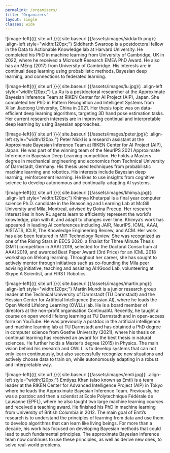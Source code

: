 ```yaml
---
permalink: /organizers/
title: "Organizers"
layout: single
classes: wide
---
```

 <style type="text/css">
    .image-left {
      display: block;
      margin-left: auto;
      margin-right: auto;
      float: right;
    }
 </style>

![image-left]({{ site.url }}{{ site.baseurl }}/assets/images/siddarth.png){: .align-left style="width:120px;"}
Siddharth Swaroop is a postdoctoral fellow in the Data to Actionable Knowledge lab at Harvard University. He completed his PhD in machine learning from University of Cambridge, UK in 2022, where he received a Microsoft Research EMEA PhD Award. He also has an MEng (2017) from University of Cambridge. His interests are in continual deep learning using probabilistic methods, Bayesian deep learning, and connections to federated learning.

![image-left]({{ site.url }}{{ site.baseurl }}/assets/images/lu.jpg){: .align-left style="width:120px;"}
Lu Xu is a postdoctoral researcher at the Approximate Bayesian Inference Team at RIKEN Center for AI Project (AIP), Japan. She completed her PhD in Pattern Recognition and Intelligent Systems from Xi’an Jiaotong University, China in 2021. Her thesis topic was on data-efficient deep learning algorithms, targeting 3D hand pose estimation tasks. Her current research interests are in improving continual and interpretable deep learning by using Bayesian approaches.
   
![image-left]({{ site.url }}{{ site.baseurl }}/assets/images/peter.jpg){: .align-left style="width:120px;"}
Peter Nickl is a research assistant at the Approximate Bayesian Inference Team at RIKEN Center for AI Project (AIP), Japan. He was part of the winning team of the NeurIPS 2021 Approximate Inference in Bayesian Deep Learning competition. He holds a Masters degree in mechanical engineering and economics from Technical University of Darmstadt, Germany. His thesis used techniques from probabilistic machine learning and robotics. His interests include Bayesian deep learning, reinforcement learning. He likes to use insights from cognitive science to develop autonomous and continually-adapting AI systems.

![image-left]({{ site.url }}{{ site.baseurl }}/assets/images/khimya.jpg){: .align-left style="width:120px;"}
Khimya Khetarpal is a final year computer science Ph.D. candidate in the Reasoning and Learning Lab at McGill University and Mila, Montreal, advised by Doina Precup. Her research interest lies in how RL agents learn to efficiently represent the world's knowledge, plan with it, and adapt to changes over time.  Khimya’s work has appeared in leading AI conferences including JAIR, NeurIPS, ICML, AAAI, AISTATS, ICLR, The Knowledge Engineering Review, and ACM. Her work has also been featured in MIT Technology Review. She was recognized as one of the Rising Stars in EECS 2020, a finalist for Three Minute Thesis (3MT) competition in AAAI 2019, selected for the Doctoral Consortium at AAAI 2019, and awarded Best Paper Award (3rd Price) for an ICML 2018 workshop on lifelong learning. Throughout her career, she has sought to actively mentor through initiatives such as co-founding the Mila peer advising initiative, teaching and assisting AI4Good Lab, volunteering at Skype A Scientist, and FIRST Robotics. 

![image-left]({{ site.url }}{{ site.baseurl }}/assets/images/martin.png){: .align-left style="width:120px;"}
Martin Mundt is a junior research group leader at the Technical University of Darmstadt (TU Darmstadt) and the Hessian Center for Artificial Intelligence (hessian.AI), where he leads the Open World Lifelong Learning (OWLL) lab. He is a board member of directors at the non-profit organisation ContinualAI. Recently, he taught a course on open world lifelong learning at TU Darmstadt and in open-access form on YouTube. He was previously a postdoc in the artificial intelligence and machine learning lab at TU Darmstadt and has obtained a PhD degree in computer science from Goethe University (2021), where his thesis on continual learning has received an award for the best thesis in natural sciences. He further holds a Master’s degree (2015) in Physics. The main vision behind his research and OWLL is to develop systems that can not only learn continuously, but also successfully recognize new situations and actively choose data to train on, while autonomously adapting in a robust and interpretable way.

![image-left]({{ site.url }}{{ site.baseurl }}/assets/images/emti.jpg){: .align-left style="width:120px;"}
Emtiyaz Khan (also known as Emti) is a team leader at the RIKEN Center for Advanced Intelligence Project (AIP) in Tokyo where he leads the Approximate Bayesian Inference Team. Previously, he was a postdoc and then a scientist at Ecole Polytechnique Fédérale de Lausanne (EPFL), where he also taught two large machine learning courses and received a teaching award. He finished his PhD in machine learning from University of British Columbia in 2012. The main goal of Emti’s research is to understand the principles of learning from data and use them to develop algorithms that can learn like living beings. For more than a decade, his work has focused on developing Bayesian methods that could lead to such fundamental principles. The approximate Bayesian inference team now continues to use these principles, as well as derive new ones, to solve real-world problems.
